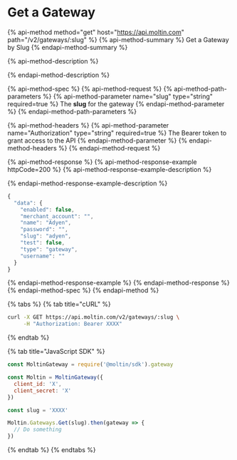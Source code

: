 # Get a Gateway

{% api-method method="get" host="https://api.moltin.com" path="/v2/gateways/:slug" %}
{% api-method-summary %}
Get a Gateway by Slug
{% endapi-method-summary %}

{% api-method-description %}

{% endapi-method-description %}

{% api-method-spec %}
{% api-method-request %}
{% api-method-path-parameters %}
{% api-method-parameter name="slug" type="string" required=true %}
The **slug** for the gateway
{% endapi-method-parameter %}
{% endapi-method-path-parameters %}

{% api-method-headers %}
{% api-method-parameter name="Authorization" type="string" required=true %}
The Bearer token to grant access to the API
{% endapi-method-parameter %}
{% endapi-method-headers %}
{% endapi-method-request %}

{% api-method-response %}
{% api-method-response-example httpCode=200 %}
{% api-method-response-example-description %}

{% endapi-method-response-example-description %}

```javascript
{
  "data": {
    "enabled": false,
    "merchant_account": "",
    "name": "Adyen",
    "password": "",
    "slug": "adyen",
    "test": false,
    "type": "gateway",
    "username": ""
  }
}
```
{% endapi-method-response-example %}
{% endapi-method-response %}
{% endapi-method-spec %}
{% endapi-method %}

{% tabs %}
{% tab title="cURL" %}
```bash
curl -X GET https://api.moltin.com/v2/gateways/:slug \
     -H "Authorization: Bearer XXXX"
```
{% endtab %}

{% tab title="JavaScript SDK" %}
```javascript
const MoltinGateway = require('@moltin/sdk').gateway

const Moltin = MoltinGateway({
  client_id: 'X',
  client_secret: 'X'
})

const slug = 'XXXX'

Moltin.Gateways.Get(slug).then(gateway => {
  // Do something
})
```
{% endtab %}
{% endtabs %}

